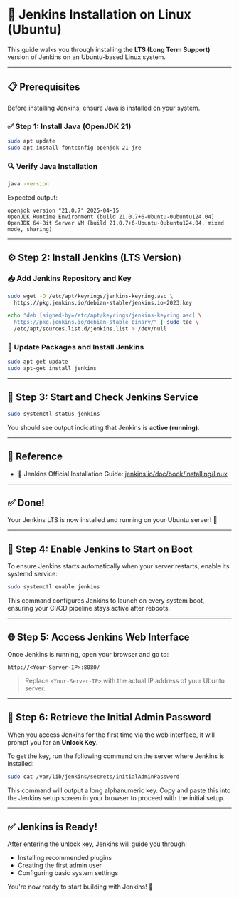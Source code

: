 # 🚀 Jenkins Installation on Linux (Ubuntu)

This guide walks you through installing the **LTS (Long Term Support)** version of Jenkins on an Ubuntu-based Linux system.

---

## 📋 Prerequisites

Before installing Jenkins, ensure Java is installed on your system.

### ✅ Step 1: Install Java (OpenJDK 21)

```bash
sudo apt update
sudo apt install fontconfig openjdk-21-jre
```

### 🔍 Verify Java Installation

```bash
java -version
```

Expected output:

```
openjdk version "21.0.7" 2025-04-15
OpenJDK Runtime Environment (build 21.0.7+6-Ubuntu-0ubuntu124.04)
OpenJDK 64-Bit Server VM (build 21.0.7+6-Ubuntu-0ubuntu124.04, mixed mode, sharing)
```

---

## ⚙️ Step 2: Install Jenkins (LTS Version)

### 📥 Add Jenkins Repository and Key

```bash
sudo wget -O /etc/apt/keyrings/jenkins-keyring.asc \
  https://pkg.jenkins.io/debian-stable/jenkins.io-2023.key

echo "deb [signed-by=/etc/apt/keyrings/jenkins-keyring.asc] \
  https://pkg.jenkins.io/debian-stable binary/" | sudo tee \
  /etc/apt/sources.list.d/jenkins.list > /dev/null
```

### 🔄 Update Packages and Install Jenkins

```bash
sudo apt-get update
sudo apt-get install jenkins
```

---

## 🚦 Step 3: Start and Check Jenkins Service

```bash
sudo systemctl status jenkins
```

You should see output indicating that Jenkins is **active (running)**.

---

## 📎 Reference

- 🔗 Jenkins Official Installation Guide: [jenkins.io/doc/book/installing/linux](https://www.jenkins.io/doc/book/installing/linux/)

---

## ✅ Done!

Your Jenkins LTS is now installed and running on your Ubuntu server! 🎉

---

## 🚀 Step 4: Enable Jenkins to Start on Boot

To ensure Jenkins starts automatically when your server restarts, enable its systemd service:

```bash
sudo systemctl enable jenkins
```

This command configures Jenkins to launch on every system boot, ensuring your CI/CD pipeline stays active after reboots.

---

## 🌐 Step 5: Access Jenkins Web Interface

Once Jenkins is running, open your browser and go to:

```
http://<Your-Server-IP>:8080/
```

> Replace `<Your-Server-IP>` with the actual IP address of your Ubuntu server.

---

## 🔑 Step 6: Retrieve the Initial Admin Password

When you access Jenkins for the first time via the web interface, it will prompt you for an **Unlock Key**.

To get the key, run the following command on the server where Jenkins is installed:

```bash
sudo cat /var/lib/jenkins/secrets/initialAdminPassword
```

This command will output a long alphanumeric key. Copy and paste this into the Jenkins setup screen in your browser to proceed with the initial setup.

---

## ✅ Jenkins is Ready!

After entering the unlock key, Jenkins will guide you through:
- Installing recommended plugins
- Creating the first admin user
- Configuring basic system settings

You're now ready to start building with Jenkins! 🚀